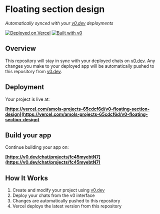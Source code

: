 # Floating section design

*Automatically synced with your [v0.dev](https://v0.dev) deployments*

[![Deployed on Vercel](https://img.shields.io/badge/Deployed%20on-Vercel-black?style=for-the-badge&logo=vercel)](https://vercel.com/amols-projects-65cdcf6d/v0-floating-section-design)
[![Built with v0](https://img.shields.io/badge/Built%20with-v0.dev-black?style=for-the-badge)](https://v0.dev/chat/projects/fc45myebtN7)

## Overview

This repository will stay in sync with your deployed chats on [v0.dev](https://v0.dev).
Any changes you make to your deployed app will be automatically pushed to this repository from [v0.dev](https://v0.dev).

## Deployment

Your project is live at:

**[https://vercel.com/amols-projects-65cdcf6d/v0-floating-section-design](https://vercel.com/amols-projects-65cdcf6d/v0-floating-section-design)**

## Build your app

Continue building your app on:

**[https://v0.dev/chat/projects/fc45myebtN7](https://v0.dev/chat/projects/fc45myebtN7)**

## How It Works

1. Create and modify your project using [v0.dev](https://v0.dev)
2. Deploy your chats from the v0 interface
3. Changes are automatically pushed to this repository
4. Vercel deploys the latest version from this repository